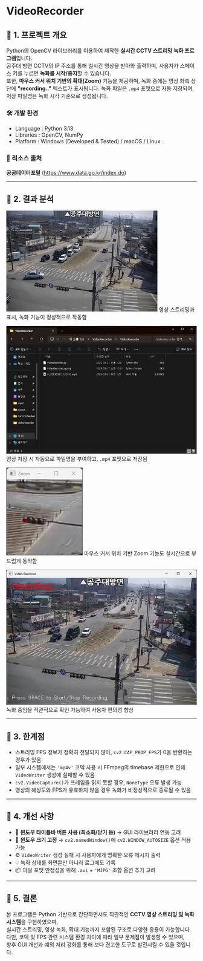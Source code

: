 # VideoRecorder

## 📌 1. 프로젝트 개요

Python의 OpenCV 라이브러리를 이용하여 제작한 **실시간 CCTV 스트리밍 녹화 프로그램**입니다.  
공주대 방면 CCTV의 IP 주소를 통해 실시간 영상을 받아와 출력하며, 사용자가 스페이스 키를 누르면 **녹화를 시작/중지**할 수 있습니다.  
또한, **마우스 커서 위치 기반의 확대(Zoom)** 기능을 제공하며, 녹화 중에는 영상 좌측 상단에 **"recording.."** 텍스트가 표시됩니다.
녹화 파일은 `.mp4` 포맷으로 자동 저장되며, 저장 파일명은 녹화 시각 기준으로 생성됩니다.

### 🛠 개발 환경
- Language : Python 3.13
- Libraries : OpenCV, NumPy
- Platform : Windows (Developed & Tested) / macOS / Linux

### 📡 리소스 출처
**공공데이터포털** (https://www.data.go.kr/index.do)

---

## 📌 2. 결과 분석

![play](./screenshots/play.gif)
영상 스트리밍과 표시, 녹화 기능이 정상적으로 작동함

![save](./screenshots/save.png)
영상 저장 시 자동으로 파일명을 부여하고, `.mp4` 포맷으로 저장됨

![zoom](./screenshots/zoom.png)
마우스 커서 위치 기반 Zoom 기능도 실시간으로 부드럽게 동작함

![record](./screenshots/record.png)
녹화 중임을 직관적으로 확인 가능하여 사용자 편의성 향상

---

## 📌 3. 한계점

- 스트리밍 FPS 정보가 정확히 전달되지 않아, `cv2.CAP_PROP_FPS`가 0을 반환하는 경우가 있음
- 일부 시스템에서는 `'mp4v'` 코덱 사용 시 FFmpeg의 timebase 제한으로 인해 `VideoWriter` 생성에 실패할 수 있음
- `cv2.VideoCapture()`가 프레임을 읽지 못할 경우, `NoneType` 오류 발생 가능
- 영상의 해상도와 FPS가 유효하지 않을 경우 녹화가 비정상적으로 종료될 수 있음

---

## 📌 4. 개선 사항

- 🔘 **윈도우 타이틀바 버튼 사용 (최소화/닫기 등)** → GUI 라이브러리 연동 고려
- 🚫 **윈도우 크기 고정** → `cv2.namedWindow()`에 `cv2.WINDOW_AUTOSIZE` 옵션 적용 가능
- ⚙ `VideoWriter` 생성 실패 시 사용자에게 명확한 오류 메시지 출력
- 💡 녹화 상태를 화면뿐만 아니라 로그에도 기록
- 📦 파일 포맷 안정성을 위해 `.avi` + `'MJPG'` 조합 옵션 추가 고려

---

## 📌 5. 결론

본 프로그램은 Python 기반으로 간단하면서도 직관적인 **CCTV 영상 스트리밍 및 녹화 시스템**을 구현하였으며,  
실시간 스트리밍, 영상 녹화, 확대 기능까지 포함된 구조로 다양한 응용이 가능합니다.
다만, 코덱 및 FPS 관련 시스템 환경 차이에 따라 일부 문제점이 발생할 수 있으며,  
향후 GUI 개선과 예외 처리 강화를 통해 보다 견고한 도구로 발전시킬 수 있을 것입니다.

